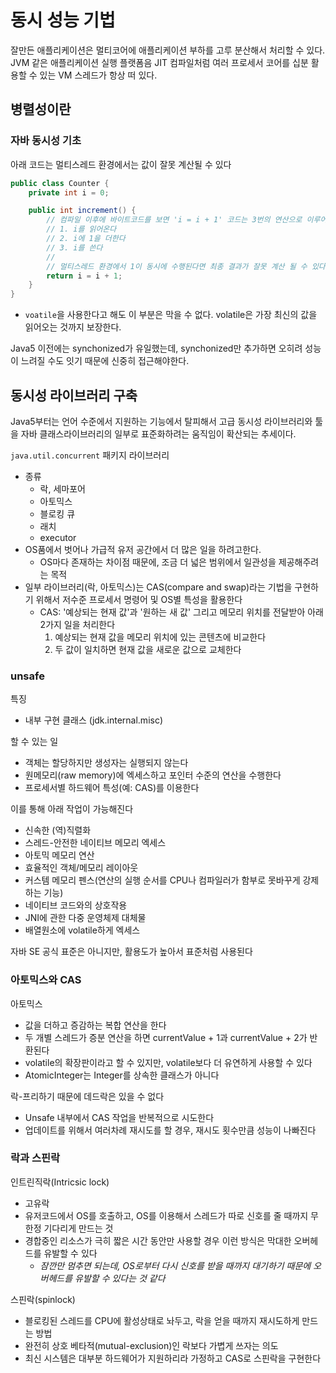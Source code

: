 # 동시 성능 기법
잘만든 애플리케이션은 멀티코어에 애플리케이션 부하를 고루 분산해서 처리할 수 있다. JVM 같은 애플리케이션 실행 플랫폼음 JIT 컴파일처럼 여러 프로세서 코어를 십분 활용할 수 있는 VM 스레드가 항상 떠 있다.

## 병렬성이란
### 자바 동시성 기초
아래 코드는 멀티스레드 환경에서는 값이 잘못 계산될 수 있다
```java
public class Counter {
    private int i = 0;

    public int increment() {
        // 컴파일 이후에 바이트코드를 보면 'i = i + 1' 코드는 3번의 연산으로 이루어진다
        // 1. i를 읽어온다
        // 2. i에 1을 더한다
        // 3. i를 쓴다
        // 
        // 멀티스레드 환경에서 1이 동시에 수행된다면 최종 결과가 잘못 계산 될 수 있다
        return i = i + 1;
    }   
}
```
- `voatile`을 사용한다고 해도 이 부분은 막을 수 없다. volatile은 가장 최신의 값을 읽어오는 것까지 보장한다. 

Java5 이전에는 synchonized가 유일했는데, synchonized만 추가하면 오히려 성능이 느려질 수도 잇기 때문에 신중히 접근해야한다. 

## 동시성 라이브러리 구축
Java5부터는 언어 수준에서 지원하는 기능에서 탈피해서 고급 동시성 라이브러리와 툴을 자바 클래스라이브러리의 일부로 표준화하려는 움직임이 확산되는 추세이다. 

`java.util.concurrent` 패키지 라이브러리
- 종류
   - 락, 세마포어
   - 아토믹스
   - 블로킹 큐
   - 래치
   - executor
- OS품에서 벗어나 가급적 유저 공간에서 더 많은 일을 하려고한다.
   - OS마다 존재하는 차이점 때문에, 조금 더 넓은 범위에서 일관성을 제공해주려는 목적
- 일부 라이브러리(락, 아토믹스)는 CAS(compare and swap)라는 기법을 구현하기 위해서 저수준 프로세서 명령어 및 OS별 특성을 활용한다
   - CAS: '예상되는 현재 값'과 '원하는 새 값' 그리고 메모리 위치를 전달받아 아래 2가지 일을 처리한다
      1. 예상되는 현재 값을 메모리 위치에 있는 콘텐츠에 비교한다
      2. 두 값이 일치하면 현재 값을 새로운 값으로 교체한다

### unsafe
특징
- 내부 구현 클래스 (jdk.internal.misc)

할 수 있는 일
- 객체는 할당하지만 생성자는 실행되지 않는다
- 원메모리(raw memory)에 엑세스하고 포인터 수준의 연산을 수행한다
- 프로세서별 하드웨어 특성(예: CAS)를 이용한다

이를 통해 아래 작업이 가능해진다
- 신속한 (역)직렬화
- 스레드-안전한 네이티브 메모리 엑세스
- 아토믹 메모리 연산
- 효율적인 객체/메모리 레이아웃
- 커스템 메모리 펜스(연산의 실행 순서를 CPU나 컴파일러가 함부로 못바꾸게 강제하는 기능)
- 네이티브 코드와의 상호작용
- JNI에 관한 다중 운영체제 대체물
- 배열원소에 volatile하게 엑세스

자바 SE 공식 표준은 아니지만, 활용도가 높아서 표준처럼 사용된다

### 아토믹스와 CAS
아토믹스
- 값을 더하고 증감하는 복합 연산을 한다
- 두 개별 스레드가 증분 연산을 하면 currentValue + 1과 currentValue + 2가 반환된다
- volatile의 확장판이라고 할 수 있지만, volatile보다 더 유연하게 사용할 수 있다
- AtomicInteger는 Integer를 상속한 클래스가 아니다

락-프리하기 때문에 데드락은 있을 수 없다
- Unsafe 내부에서 CAS 작업을 반복적으로 시도한다
- 업데이트를 위해서 여러차례 재시도를 할 경우, 재시도 횟수만큼 성능이 나빠진다

### 락과 스핀락
인트린직락(Intricsic lock)
- 고유락
- 유저코드에서 OS를 호출하고, OS를 이용해서 스레드가 따로 신호를 줄 때까지 무한정 기다리게 만드는 것
- 경합중인 리소스가 극히 짧은 시간 동안만 사용할 경우 이런 방식은 막대한 오버헤드를 유발할 수 있다
   - _잠깐만 멈추면 되는데, OS로부터 다시 신호를 받을 때까지 대기하기 때문에 오버헤드를 유발할 수 있다는 것 같다_

스핀락(spinlock)
- 블로킹된 스레드를 CPU에 활성상태로 놔두고, 락을 얻을 때까지 재시도하게 만드는 방법
- 완전히 상호 베타적(mutual-exclusion)인 락보다 가볍게 쓰자는 의도
- 최신 시스템은 대부분 하드웨어가 지원하리라 가정하고 CAS로 스핀락을 구현한다





